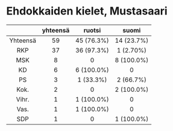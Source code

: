 # Ehdokkaiden kielet, Mustasaari

| |yhteensä|ruotsi|suomi|
|:---:|:---:|:---:|:---:|
|Yhteensä|59|45 (76.3%)|14 (23.7%)|
|RKP|37|36 (97.3%)|1 (2.70%)|
|MSK|8|0|8 (100.0%)|
|KD|6|6 (100.0%)|0|
|PS|3|1 (33.3%)|2 (66.7%)|
|Kok.|2|0|2 (100.0%)|
|Vihr.|1|1 (100.0%)|0|
|Vas.|1|1 (100.0%)|0|
|SDP|1|0|1 (100.0%)|

